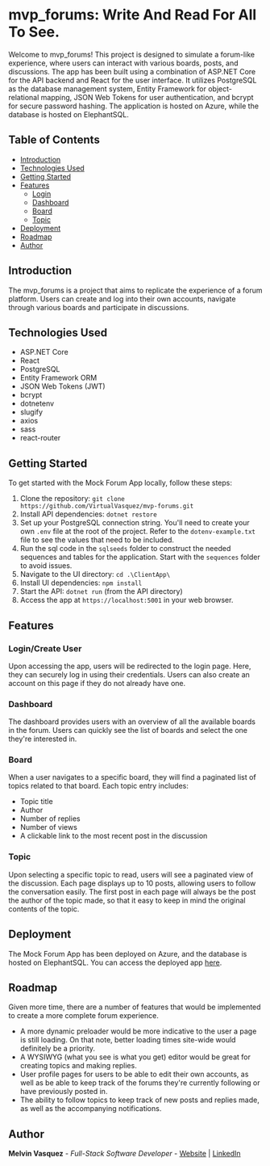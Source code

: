 # mvp_forums: Write And Read For All To See.

Welcome to mvp_forums! This project is designed to simulate a forum-like experience, where users can interact with various boards, posts, and discussions. The app has been built using a combination of ASP.NET Core for the API backend and React for the user interface. It utilizes PostgreSQL as the database management system, Entity Framework for object-relational mapping, JSON Web Tokens for user authentication, and bcrypt for secure password hashing. The application is hosted on Azure, while the database is hosted on ElephantSQL.

## Table of Contents
- [Introduction](#introduction)
- [Technologies Used](#technologies-used)
- [Getting Started](#getting-started)
- [Features](#features)
  - [Login](#login)
  - [Dashboard](#dashboard)
  - [Board](#board)
  - [Topic](#topic)
- [Deployment](#deployment)
- [Roadmap](#roadmap)
- [Author](#author)

## Introduction
The mvp_forums is a project that aims to replicate the experience of a forum platform. Users can create and log into their own accounts, navigate through various boards and participate in discussions. 

## Technologies Used
- ASP.NET Core
- React
- PostgreSQL
- Entity Framework ORM
- JSON Web Tokens (JWT)
- bcrypt
- dotnetenv 
- slugify 
- axios 
- sass 
- react-router 

## Getting Started
To get started with the Mock Forum App locally, follow these steps:

1. Clone the repository: `git clone https://github.com/VirtualVasquez/mvp-forums.git`
2. Install API dependencies: `dotnet restore`
3. Set up your PostgreSQL connection string. You'll need to create your own `.env` file at the root of the project. Refer to the `dotenv-example.txt` file to see the values that need to be included.
4. Run the sql code in the `sqlseeds` folder to construct the needed sequences and tables for the application. Start with the `sequences` folder to avoid issues.
5. Navigate to the UI directory: `cd .\ClientApp\`
6. Install UI dependencies: `npm install`
7. Start the API: `dotnet run` (from the API directory)
8. Access the app at `https://localhost:5001` in your web browser.

## Features

### Login/Create User
Upon accessing the app, users will be redirected to the login page. Here, they can securely log in using their credentials. Users can also create an account on this page if they do not already have one.

### Dashboard
The dashboard provides users with an overview of all the available boards in the forum. Users can quickly see the list of boards and select the one they're interested in.

### Board
When a user navigates to a specific board, they will find a paginated list of topics related to that board. Each topic entry includes:
- Topic title
- Author
- Number of replies
- Number of views
- A clickable link to the most recent post in the discussion

### Topic
Upon selecting a specific topic to read, users will see a paginated view of the discussion. Each page displays up to 10 posts, allowing users to follow the conversation easily. The first post in each page will always be the post the author of the topic made, so that it easy to keep in mind the original contents of the topic.

## Deployment
The Mock Forum App has been deployed on Azure, and the database is hosted on ElephantSQL. You can access the deployed app [here](https://mvp-forums.azurewebsites.net).

## Roadmap
Given more time, there are a number of features that would be implemented to create a more complete forum experience.

- A more dynamic preloader would be more indicative to the user a page is still loading. On that note, better loading times site-wide would definitely be a priority.
- A WYSIWYG (what you see is what you get) editor would be great for creating topics and making replies.
- User profile pages for users to be able to edit their own accounts, as well as be able to keep track of the forums they're currently following or have previously posted in.
- The ability to follow topics to keep track of new posts and replies made, as well as the accompanying notifications. 


## Author

**Melvin Vasquez** - *Full-Stack Software Developer* - [Website](https://melvinvasquez.com/) | [LinkedIn](https://www.linkedin.com/in/melvin-vasquez/)
